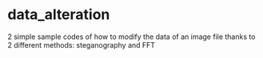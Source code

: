 # data_alteration

2 simple sample codes of how to modify the data of an image file thanks to 2 different methods: steganography and FFT
